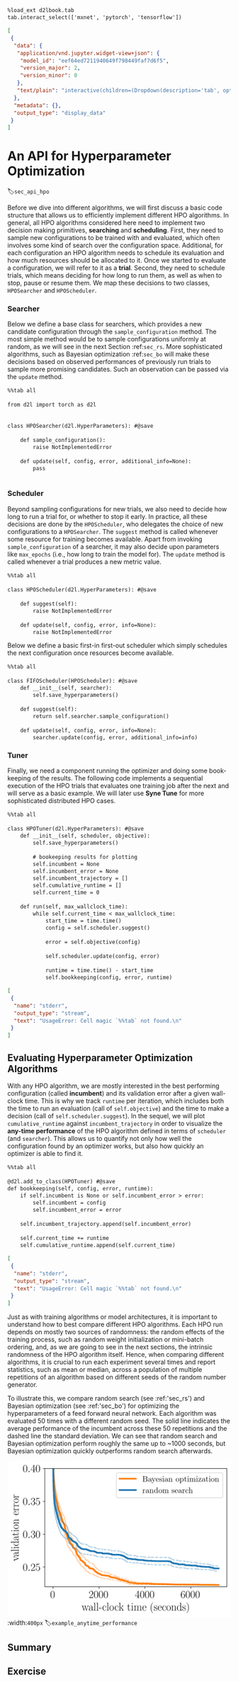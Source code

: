 ```{.python .input  n=1}
%load_ext d2lbook.tab
tab.interact_select(['mxnet', 'pytorch', 'tensorflow'])
```

```{.json .output n=1}
[
 {
  "data": {
   "application/vnd.jupyter.widget-view+json": {
    "model_id": "eef64ed7211940649f798449faf7d6f5",
    "version_major": 2,
    "version_minor": 0
   },
   "text/plain": "interactive(children=(Dropdown(description='tab', options=('mxnet', 'pytorch', 'tensorflow'), value=None), Out\u2026"
  },
  "metadata": {},
  "output_type": "display_data"
 }
]
```

# An API for Hyperparameter Optimization
:label:`sec_api_hpo`



Before we dive into different algorithms, we will first discuss a basic code structure that allows us to efficiently implement different HPO algorithms. In general, all HPO
algorithms considered here need to implement two decision making primitives, **searching** and **scheduling**. First, they need to sample new configurations to be trained with and evaluated, which often involves some kind of search over the configuration space. Additional, for each configuration an HPO algorithm needs to schedule its evaluation and how much resources should be allocated to it.
Once we started to evaluate a configuration, we will refer to it as a **trial**. Second, they need to schedule trials, which means deciding for how long to
run them, as well as when to stop, pause or resume them. We map these decisions to two classes,
`HPOSearcher` and `HPOScheduler`.

### Searcher

Below we define a base class for searchers, which provides a new candidate
configuration through the `sample_configuration` method. The most simple method would be to sample configurations uniformly at random, as we will see in the next Section :ref:`sec_rs`. More sophisticated algorithms, such as Bayesian optimization :ref:`sec_bo` will make
these decisions based on observed performances of previously run trials to sample more promising candidates. Such an
observation can be passed via the `update` method.

```{.python .input  n=2}
%%tab all

from d2l import torch as d2l


class HPOSearcher(d2l.HyperParameters): #@save
    
    def sample_configuration():
        raise NotImplementedError
    
    def update(self, config, error, additional_info=None):
        pass
        
```

### Scheduler

Beyond sampling configurations for new trials, we also need to decide how long to
run a trial for, or whether to stop it early. In practice, all these decisions are
done by the `HPOScheduler`, who delegates the choice of new configurations to a
`HPOSearcher`. The `suggest` method is called whenever some resource for training
becomes available. Apart from invoking `sample_configuration` of a searcher, it
may also decide upon parameters like `max_epochs` (i.e., how long to train the
model for). The `update` method is called whenever a trial produces a new
metric value.

```{.python .input  n=3}
%%tab all

class HPOScheduler(d2l.HyperParameters): #@save
    
    def suggest(self):
        raise NotImplementedError
    
    def update(self, config, error, info=None):
        raise NotImplementedError
```

Below we define a basic first-in first-out scheduler which simply schedules the next configuration once resources become available.

```{.python .input  n=4}
%%tab all

class FIFOScheduler(HPOScheduler): #@save
    def __init__(self, searcher):
        self.save_hyperparameters()
        
    def suggest(self):
        return self.searcher.sample_configuration()

    def update(self, config, error, info=None):
        searcher.update(config, error, additional_info=info)
```

### Tuner

Finally, we need a component running the optimizer and doing some book-keeping
of the results. The following code implements a sequential execution of the HPO trials that evaluates one training job after the next and will serve as a basic example. We will later use **Syne Tune** for more sophisticated distributed HPO cases.

```{.python .input  n=1}
%%tab all

class HPOTuner(d2l.HyperParameters): #@save
    def __init__(self, scheduler, objective):
        self.save_hyperparameters()
        
        # bookeeping results for plotting
        self.incumbent = None
        self.incumbent_error = None
        self.incumbent_trajectory = []
        self.cumulative_runtime = []
        self.current_time = 0
        
    def run(self, max_wallclock_time):
        while self.current_time < max_wallclock_time:
            start_time = time.time()
            config = self.scheduler.suggest()
        
            error = self.objective(config)
        
            self.scheduler.update(config, error)
        
            runtime = time.time() - start_time
            self.bookkeeping(config, error, runtime)        
```

```{.json .output n=1}
[
 {
  "name": "stderr",
  "output_type": "stream",
  "text": "UsageError: Cell magic `%%tab` not found.\n"
 }
]
```

## Evaluating Hyperparameter Optimization Algorithms

With any HPO algorithm, we are mostly interested in the best performing
configuration (called **incumbent**) and its validation error after a given 
wall-clock time. This is why we track `runtime` per iteration, which includes
both the time to run an evaluation (call of `self.objective`) and the time to
make a decision (call of `self.scheduler.suggest`). In the sequel, we will plot
`cumulative_runtime` against `incumbent_trajectory` in  order to visualize the
**any-time performance** of the HPO algorithm defined in  terms of `scheduler`
(and `searcher`). This allows us to quantify not only how well the configuration
found by an optimizer works, but also how quickly an optimizer is able to find it.

```{.python .input  n=1}
%%tab all

@d2l.add_to_class(HPOTuner) #@save
def bookkeeping(self, config, error, runtime): 
    if self.incumbent is None or self.incumbent_error > error:
        self.incumbent = config
        self.incumbent_error = error
        
    self.incumbent_trajectory.append(self.incumbent_error)
    
    self.current_time += runtime
    self.cumulative_runtime.append(self.current_time)
```

```{.json .output n=1}
[
 {
  "name": "stderr",
  "output_type": "stream",
  "text": "UsageError: Cell magic `%%tab` not found.\n"
 }
]
```

Just as with training algorithms or model architectures, it is important to understand how to best
compare different HPO algorithms. Each HPO run depends on mostly two sources of randomness:
the random effects of the training process, such as random weight initialization or mini-batch ordering, and, as we are going to see in the next sections, the intrinsic randomness of the HPO algorithm itself. Hence, when comparing different algorithms, it is crucial to run each experiment several times and report statistics, such as mean or median, across a population of multiple repetitions of an algorithm based on different seeds of the random number generator.

To illustrate this, we compare random search (see :ref:'sec_rs') and Bayesian optimization (see :ref:'sec_bo') for optimizing the hyperparameters of a feed forward neural network. Each algorithm was evaluated $50$ times with a different random seed. The solid line indicates the average performance of the incumbent across these $50$ repetitions and the dashed line the standard deviation. We can see that random search and Bayesian optimization perform roughly the same up to ~1000 seconds, but Bayesian optimization quickly outperforms random search afterwards.


![Example any-time performance plot to compare two algorithms A and B](img/example_anytime_performance.png)
:width:`400px`
:label:`example_anytime_performance`


## Summary

## Exercise

```{.python .input}

```
